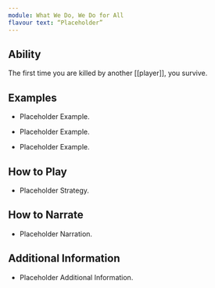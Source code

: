 ```yaml
---
module: What We Do, We Do for All
flavour text: “Placeholder”
---
```

## Ability
The first time you are killed by another [[player]], you survive.

## Examples
- Placeholder Example.

- Placeholder Example.

- Placeholder Example.

## How to Play
- Placeholder Strategy.

## How to Narrate
- Placeholder Narration.

## Additional Information
- Placeholder Additional Information.